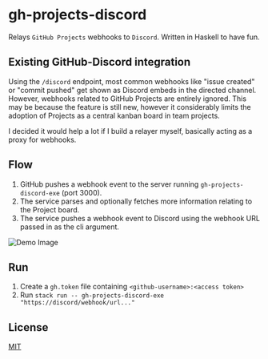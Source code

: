 # gh-projects-discord

Relays `GitHub Projects` webhooks to `Discord`. Written in Haskell to have fun.

## Existing GitHub-Discord integration

Using the `/discord` endpoint, most common webhooks like "issue created" or "commit pushed" get shown as Discord embeds in the directed channel. However, webhooks related to GitHub Projects are entirely ignored. This may be because the feature is still new, however it considerably limits the adoption of Projects as a central kanban board in team projects.

I decided it would help a lot if I build a relayer myself, basically acting as a proxy for webhooks.

## Flow

1. GitHub pushes a webhook event to the server running `gh-projects-discord-exe` (port 3000).
2. The service parses and optionally fetches more information relating to the Project board.
3. The service pushes a webhook event to Discord using the webhook URL passed in as the cli argument.

![Demo Image](https://i.imgur.com/OfVpXv1.png)

## Run

1. Create a `gh.token` file containing `<github-username>:<access token>`
2. Run `stack run -- gh-projects-discord-exe "https://discord/webhook/url..."`

## License

[MIT](./LICENSE)
